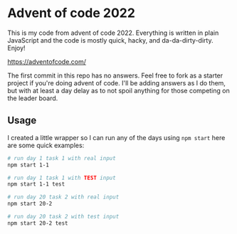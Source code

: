 # Advent of code 2022

This is my code from advent of code 2022. Everything is written in plain JavaScript and the code is mostly quick, hacky, and da-da-dirty-dirty. Enjoy!

https://adventofcode.com/

The first commit in this repo has no answers. Feel free to fork as a starter project if you're doing advent of code. I'll be adding answers as I do them, but with at least a day delay as to not spoil anything for those competing on the leader board.

## Usage

I created a little wrapper so I can run any of the days using `npm start` here are some quick examples:

```bash
# run day 1 task 1 with real input
npm start 1-1

# run day 1 task 1 with TEST input
npm start 1-1 test

# run day 20 task 2 with real input
npm start 20-2

# run day 20 task 2 with test input
npm start 20-2 test
```
